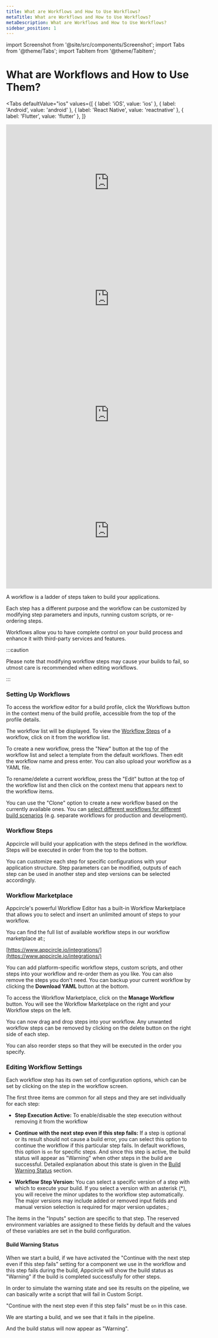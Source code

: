 ```yaml
---
title: What are Workflows and How to Use Workflows?
metaTitle: What are Workflows and How to Use Workflows?
metaDescription: What are Workflows and How to Use Workflows?
sidebar_position: 1
---
```


import Screenshot from '@site/src/components/Screenshot';
import Tabs from '@theme/Tabs';
import TabItem from '@theme/TabItem';

# What are Workflows and How to Use Them?

<Tabs
  defaultValue="ios"
  values={[
    { label: 'iOS', value: 'ios' },
    { label: 'Android', value: 'android' },
    { label: 'React Native', value: 'reactnative' },
    { label: 'Flutter', value: 'flutter' },
  ]}
>
  <TabItem value="ios">
    <iframe
      width="560"
      height="315"
      src="https://www.youtube.com/embed/WOQedZ15z6s"
      title="YouTube video player"
      frameborder="0"
      allow="accelerometer; autoplay; clipboard-write; encrypted-media; gyroscope; picture-in-picture"
      allowfullscreen
    ></iframe>
  </TabItem>
  <TabItem value="android">
    <iframe
      width="560"
      height="315"
      src="https://www.youtube.com/embed/FcZv2cCnGFA"
      title="YouTube video player"
      frameborder="0"
      allow="accelerometer; autoplay; clipboard-write; encrypted-media; gyroscope; picture-in-picture"
      allowfullscreen
    ></iframe>
  </TabItem>
  <TabItem value="reactnative">
    <iframe
      width="560"
      height="315"
      src="https://www.youtube.com/embed/bo0fWk9cATA"
      title="YouTube video player"
      frameborder="0"
      allow="accelerometer; autoplay; clipboard-write; encrypted-media; gyroscope; picture-in-picture"
      allowfullscreen
    ></iframe>
  </TabItem>
  <TabItem value="flutter">
    <iframe
      width="560"
      height="315"
      src="https://www.youtube.com/embed/vKFfNvJvRDs"
      title="YouTube video player"
      frameborder="0"
      allow="accelerometer; autoplay; clipboard-write; encrypted-media; gyroscope; picture-in-picture"
      allowfullscreen
    ></iframe>
  </TabItem>
</Tabs>

A workflow is a ladder of steps taken to build your applications.

Each step has a different purpose and the workflow can be customized by modifying step parameters and inputs, running custom scripts, or re-ordering steps.

Workflows allow you to have complete control on your build process and enhance it with third-party services and features.

:::caution

Please note that modifying workflow steps may cause your builds to fail, so utmost care is recommended when editing workflows.

:::

### Setting Up Workflows

To access the workflow editor for a build profile, click the Workflows button in the context menu of the build profile, accessible from the top of the profile details.

<Screenshot url='https://cdn.appcircle.io/docs/assets/image (181).png' />

The workflow list will be displayed. To view the [Workflow Steps](#workflow-steps) of a workflow, click on it from the workflow list.

<Screenshot url='https://cdn.appcircle.io/docs/assets/image (197).png' />

To create a new workflow, press the "New" button at the top of the workflow list and select a template from the default workflows. Then edit the workflow name and press enter. You can also upload your workflow as a YAML file.

<Screenshot url="https://cdn.appcircle.io/docs/assets/workflow-create-edit.png" />

To rename/delete a current workflow, press the "Edit" button at the top of the workflow list and then click on the context menu that appears next to the workflow items.

<Screenshot url='https://cdn.appcircle.io/docs/assets/image (183).png' />

You can use the "Clone" option to create a new workflow based on the currently available ones. You can [select different workflows for different build scenarios](../build/build-manually-or-with-triggers.md) (e.g. separate workflows for production and development).

<Screenshot url='https://cdn.appcircle.io/docs/assets/image (184).png' />

### Workflow Steps

<Screenshot url="https://cdn.appcircle.io/docs/assets/workflow-ios-showcase.png" />

Appcircle will build your application with the steps defined in the workflow. Steps will be executed in order from the top to the bottom.

You can customize each step for specific configurations with your application structure. Step parameters can be modified, outputs of each step can be used in another step and step versions can be selected accordingly.

### Workflow Marketplace

Appcircle's powerful Workflow Editor has a built-in Workflow Marketplace that allows you to select and insert an unlimited amount of steps to your workflow.

You can find the full list of available workflow steps in our workflow marketplace at:;

[https://www.appcircle.io/integrations/](https://www.appcircle.io/integrations/)

You can add platform-specific workflow steps, custom scripts, and other steps into your workflow and re-order them as you like. You can also remove the steps you don't need. You can backup your current workflow by clicking the **Download YAML** button at the bottom.

<Screenshot url='https://cdn.appcircle.io/docs/assets/workflow-ios-download-yaml-showcase.png' />

To access the Workflow Marketplace, click on the **Manage Workflow** button. You will see the Workflow Marketplace on the right and your Workflow steps on the left.

You can now drag and drop steps into your workflow. Any unwanted workflow steps can be removed by clicking on the delete button on the right side of each step.

You can also reorder steps so that they will be executed in the order you specify.

<Screenshot url='https://cdn.appcircle.io/docs/assets/08-08-WF_Reorder.gif' />

###

### Editing Workflow Settings

Each workflow step has its own set of configuration options, which can be set by clicking on the step in the workflow screen.

The first three items are common for all steps and they are set individually for each step:

- **Step Execution Active:** To enable/disable the step execution without removing it from the workflow

- **Continue with the next step even if this step fails:** If a step is optional or its result should not cause a build error, you can select this option to continue the workflow if this particular step fails. In default workflows, this option is `on` for specific steps. And since this step is active, the build status will appear as "Warning" when other steps in the build are successful. Detailed explanation about this state is given in the [Build Warning Status](#build-warning-status) section.

- **Workflow Step Version:** You can select a specific version of a step with which to execute your build. If you select a version with an asterisk (\*), you will receive the minor updates to the workflow step automatically. The major versions may include added or removed input fields and manual version selection is required for major version updates.;

The items in the "Inputs" section are specific to that step. The reserved environment variables are assigned to these fields by default and the values of these variables are set in the build configuration.

<Screenshot url='https://cdn.appcircle.io/docs/assets/image (187).png' />

#### Build Warning Status

When we start a build, if we have activated the "Continue with the next step even if this step fails" setting for a component we use in the workflow and this step fails during the build, Appcircle will show the build status as "Warning" if the build is completed successfully for other steps.

In order to simulate the warning state and see its results on the pipeline, we can basically write a script that will fail in Custom Script.

<Screenshot url='https://cdn.appcircle.io/docs/assets/status-warning-1.png' />

"Continue with the next step even if this step fails" must be `on` in this case.

<Screenshot url='https://cdn.appcircle.io/docs/assets/status-warning-2.png' />

We are starting a build, and we see that it fails in the pipeline.

<Screenshot url='https://cdn.appcircle.io/docs/assets/status-warning-3.png' />

And the build status will now appear as "Warning".

<Screenshot url='https://cdn.appcircle.io/docs/assets/status-warning-4.png' />
